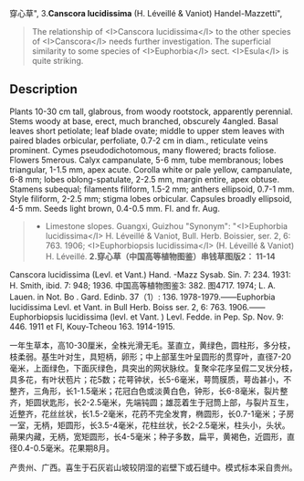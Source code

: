 穿心草",
3.**Canscora lucidissima** (H. Léveillé & Vaniot) Handel-Mazzetti",

> The relationship of &lt;I&gt;Canscora lucidissima&lt;/I&gt; to the other species of &lt;I&gt;Canscora&lt;/I&gt; needs further investigation. The superficial similarity to some species of &lt;I&gt;Euphorbia&lt;/I&gt; sect. &lt;I&gt;Esula&lt;/I&gt; is quite striking.

## Description
Plants 10-30 cm tall, glabrous, from woody rootstock, apparently perennial. Stems woody at base, erect, much branched, obscurely 4angled. Basal leaves short petiolate; leaf blade ovate; middle to upper stem leaves with paired blades orbicular, perfoliate, 0.7-2 cm in diam., reticulate veins prominent. Cymes pseudodichotomous, many flowered; bracts foliose. Flowers 5merous. Calyx campanulate, 5-6 mm, tube membranous; lobes triangular, 1-1.5 mm, apex acute. Corolla white or pale yellow, campanulate, 6-8 mm; lobes oblong-spatulate, 2-2.5 mm, margin entire, apex obtuse. Stamens subequal; filaments filiform, 1.5-2 mm; anthers ellipsoid, 0.7-1 mm. Style filiform, 2-2.5 mm; stigma lobes orbicular. Capsules broadly ellipsoid, 4-5 mm. Seeds light brown, 0.4-0.5 mm. Fl. and fr. Aug.

> * Limestone slopes. Guangxi, Guizhou
  "Synonym": "&lt;I&gt;Euphorbia lucidissima&lt;/I&gt; H. Léveillé &amp; Vaniot, Bull. Herb. Boissier, ser. 2, 6: 763. 1906; &lt;I&gt;Euphorbiopsis lucidissima&lt;/I&gt; (H. Léveillé &amp; Vaniot) H. Léveillé.
**2.穿心草（中国高等植物图鉴）串钱草图版2： 11-14**

Canscora lucidissima (Levl. et Vant.) Hand. -Mazz Sysab. Sin. 7: 234. 1931: H. Smith, ibid. 7: 948; 1936. 中国高等植物图鉴3: 382. 图4717. 1974; L. A. Lauen. in Not. Bo . Gard. Edinb. 37（1）: 136. 1978-1979.——Euphorbia lucidissima Levl. et Vant. in Bull Herb. Boiss ser. 2, 6: 763. 1906.——Euphorbiopsis lucidissima (levl. et Vant. ) Levl. Fedde. in Pep. Sp. Nov. 9: 446. 1911 et Fl, Kouy-Tcheou 163. 1914-1915.

一年生草本，高10-30厘米，全株光滑无毛。茎直立，黄绿色，圆柱形，多分枝，枝柔弱。基生叶对生，具短柄，卵形；中上部茎生叶呈圆形的贯穿叶，直径7-20毫米，上面绿色，下面灰绿色，具突出的网状脉纹。复聚伞花序呈假二叉状分枝，具多花，有叶状苞片；花5数；花萼钟状，长5-6毫米，萼筒膜质，萼齿甚小，不整齐，三角形，长1-1.5毫米；花冠白色或淡黄白色，钟形，长6-8毫米，裂片整齐，矩圆状匙形，长2-2.5毫米，先端钝圆；雄蕊着生于冠筒上部，与裂片互生，近整齐，花丝丝状，长1.5-2毫米，花药不完全发育，椭圆形，长0.7-1毫米；子房一室，无柄，矩圆形，长3.5-4毫米，花柱丝状，长2-2.5毫米，柱头小，头状。蒴果内藏，无柄，宽矩圆形，长4-5毫米；种子多数，扁平，黄褐色，近圆形，直径0.4-0.5毫米。花果期8月。

产贵州、广西。喜生于石灰岩山坡较阴湿的岩壁下或石缝中。模式标本采自贵州。
